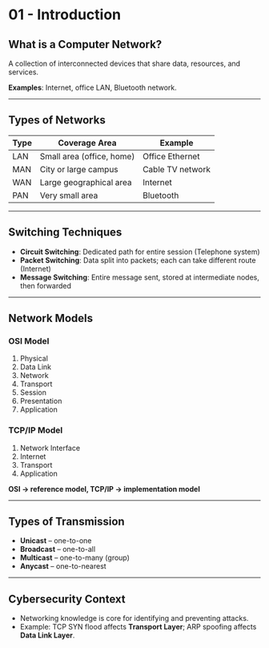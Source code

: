 # 01 - Introduction

## What is a Computer Network?
A collection of interconnected devices that share data, resources, and services.

**Examples**: Internet, office LAN, Bluetooth network.

---

## Types of Networks
| Type | Coverage Area | Example |
|------|--------------|---------|
| LAN  | Small area (office, home) | Office Ethernet |
| MAN  | City or large campus | Cable TV network |
| WAN  | Large geographical area | Internet |
| PAN  | Very small area | Bluetooth |

---

## Switching Techniques
- **Circuit Switching**: Dedicated path for entire session (Telephone system)
- **Packet Switching**: Data split into packets; each can take different route (Internet)
- **Message Switching**: Entire message sent, stored at intermediate nodes, then forwarded

---

## Network Models
### OSI Model
1. Physical
2. Data Link
3. Network
4. Transport
5. Session
6. Presentation
7. Application

### TCP/IP Model
1. Network Interface
2. Internet
3. Transport
4. Application

**OSI → reference model, TCP/IP → implementation model**

---

## Types of Transmission
- **Unicast** – one-to-one
- **Broadcast** – one-to-all
- **Multicast** – one-to-many (group)
- **Anycast** – one-to-nearest

---

## Cybersecurity Context
- Networking knowledge is core for identifying and preventing attacks.
- Example: TCP SYN flood affects **Transport Layer**; ARP spoofing affects **Data Link Layer**.
